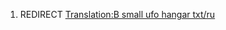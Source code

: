 1.  REDIRECT [Translation:B small ufo hangar
    txt/ru](Translation:B_small_ufo_hangar_txt/ru "wikilink")